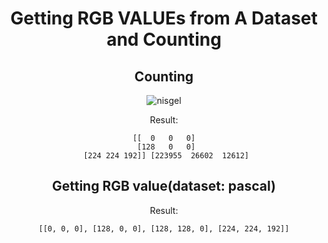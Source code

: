 <div align="center">

# Getting RGB VALUEs from A Dataset and Counting

## Counting 
![nisgel](https://user-images.githubusercontent.com/68838083/196453989-865dada6-dee8-49f5-bebd-b75e0f4baf4b.png)

Result:
```
[[  0   0   0]
 [128   0   0]
 [224 224 192]] [223955  26602  12612]
 ```
## Getting RGB value(dataset: pascal)
Result:
```
[[0, 0, 0], [128, 0, 0], [128, 128, 0], [224, 224, 192]]
```
</div>

 
